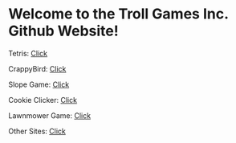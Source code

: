 # Welcome to the Troll Games Inc. Github Website! 

<script async src="https://pagead2.googlesyndication.com/pagead/js/adsbygoogle.js?client=ca-pub-6165031527690198"
     crossorigin="anonymous"></script>
     
Tetris: [Click](https://trollgamesinc.github.io/Tetris)

CrappyBird: [Click](https://trollgamesinc.github.io/CrappyBird)

Slope Game: [Click](https://trollgamesinc.github.io/Slope-Game)

Cookie Clicker: [Click](https://trollgamesinc.github.io/CookieClicker/)

Lawnmower Game: [Click](https://trollgamesinc.github.io/Lawnmower-Game)

Other Sites: [Click](https://sites.google.com/my.npsct.org/tinc/)
